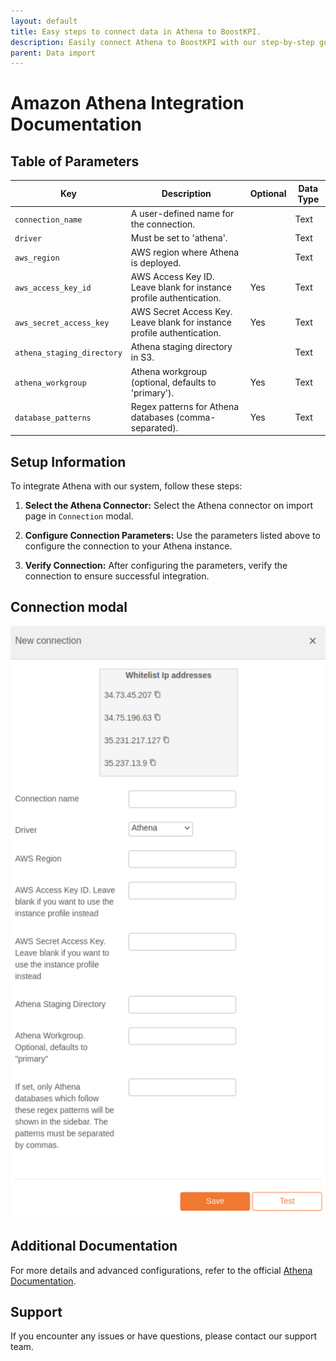 ```yaml
---
layout: default
title: Easy steps to connect data in Athena to BoostKPI.
description: Easily connect Athena to BoostKPI with our step-by-step guide. Enable root-cause analysis and granular alerts on KPI changes.
parent: Data import
---
```


# Amazon Athena Integration Documentation

## Table of Parameters

| Key                        | Description                                                             | Optional | Data Type |
|----------------------------|-------------------------------------------------------------------------|----------|-----------|
| `connection_name`          | A user-defined name for the connection.                                 |          | Text      |
| `driver`                   | Must be set to 'athena'.                                                |          | Text      |
| `aws_region`               | AWS region where Athena is deployed.                                    |          | Text      |
| `aws_access_key_id`        | AWS Access Key ID. Leave blank for instance profile authentication.     | Yes      | Text      |
| `aws_secret_access_key`    | AWS Secret Access Key. Leave blank for instance profile authentication. | Yes      | Text      |
| `athena_staging_directory` | Athena staging directory in S3.                                         |          | Text      |
| `athena_workgroup`         | Athena workgroup (optional, defaults to 'primary').                     | Yes      | Text      |
| `database_patterns`        | Regex patterns for Athena databases (comma-separated).                  | Yes      | Text      |

## Setup Information

To integrate Athena with our system, follow these steps:

1. **Select the Athena Connector:** Select the Athena connector on import page in `Connection`
   modal.

2. **Configure Connection Parameters:** Use the parameters listed above to configure the connection
   to your Athena instance.

3. **Verify Connection:** After configuring the parameters, verify the connection to ensure
   successful integration.

## Connection modal

![Athena Integration](../../../images/integration/athena-integration.png)

## Additional Documentation

For more details and advanced configurations, refer to the
official [Athena Documentation](https://docs.aws.amazon.com/athena/).

## Support

If you encounter any issues or have questions, please contact our support team.
